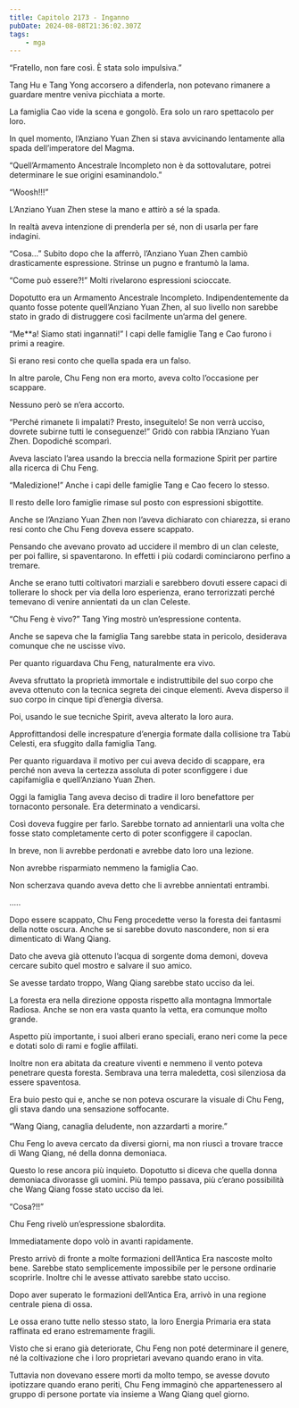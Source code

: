 ```yaml
---
title: Capitolo 2173 - Inganno
pubDate: 2024-08-08T21:36:02.307Z
tags:
    - mga
---
```



“Fratello, non fare così. È stata solo impulsiva.”

Tang Hu e Tang Yong accorsero a difenderla, non potevano rimanere a guardare mentre veniva picchiata a morte.

La famiglia Cao vide la scena e gongolò. Era solo un raro spettacolo per loro.

In quel momento, l’Anziano Yuan Zhen si stava avvicinando lentamente alla spada dell’imperatore del Magma.

“Quell’Armamento Ancestrale Incompleto non è da sottovalutare, potrei determinare le sue origini esaminandolo.”

“Woosh!!!”

L’Anziano Yuan Zhen stese la mano e attirò a sé la spada.

In realtà aveva intenzione di prenderla per sé, non di usarla per fare indagini.

“Cosa…” Subito dopo che la afferrò, l’Anziano Yuan Zhen cambiò drasticamente espressione. Strinse un pugno e frantumò la lama.

“Come può essere?!” Molti rivelarono espressioni scioccate.

Dopotutto era un Armamento Ancestrale Incompleto. Indipendentemente da quanto fosse potente quell’Anziano Yuan Zhen, al suo livello non sarebbe stato in grado di distruggere così facilmente un’arma del genere.

“Me**a! Siamo stati ingannati!” I capi delle famiglie Tang e Cao furono i primi a reagire.

Si erano resi conto che quella spada era un falso.

In altre parole, Chu Feng non era morto, aveva colto l’occasione per scappare.

Nessuno però se n’era accorto.

“Perché rimanete lì impalati? Presto, inseguitelo! Se non verrà ucciso, dovrete subirne tutti le conseguenze!” Gridò con rabbia l’Anziano Yuan Zhen. Dopodiché scomparì.

Aveva lasciato l’area usando la breccia nella formazione Spirit per partire alla ricerca di Chu Feng.

“Maledizione!” Anche i capi delle famiglie Tang e Cao fecero lo stesso.

Il resto delle loro famiglie rimase sul posto con espressioni sbigottite.

Anche se l’Anziano Yuan Zhen non l’aveva dichiarato con chiarezza, si erano resi conto che Chu Feng doveva essere scappato.

Pensando che avevano provato ad uccidere il membro di un clan celeste, per poi fallire, si spaventarono. In effetti i più codardi cominciarono perfino a tremare.

Anche se erano tutti coltivatori marziali e sarebbero dovuti essere capaci di tollerare lo shock per via della loro esperienza, erano terrorizzati perché temevano di venire annientati da un clan Celeste.

“Chu Feng è vivo?” Tang Ying mostrò un’espressione contenta.

Anche se sapeva che la famiglia Tang sarebbe stata in pericolo, desiderava comunque che ne uscisse vivo.

Per quanto riguardava Chu Feng, naturalmente era vivo.

Aveva sfruttato la proprietà immortale e indistruttibile del suo corpo che aveva ottenuto con la tecnica segreta dei cinque elementi. Aveva disperso il suo corpo in cinque tipi d’energia diversa.

Poi, usando le sue tecniche Spirit, aveva alterato la loro aura.

Approfittandosi delle increspature d’energia formate dalla collisione tra Tabù Celesti, era sfuggito dalla famiglia Tang.

Per quanto riguardava il motivo per cui aveva decido di scappare, era perché non aveva la certezza assoluta di poter sconfiggere i due capifamiglia e quell’Anziano Yuan Zhen.

Oggi la famiglia Tang aveva deciso di tradire il loro benefattore per tornaconto personale. Era determinato a vendicarsi.

Così doveva fuggire per farlo. Sarebbe tornato ad annientarli una volta che fosse stato completamente certo di poter sconfiggere il capoclan.

In breve, non li avrebbe perdonati e avrebbe dato loro una lezione.

Non avrebbe risparmiato nemmeno la famiglia Cao.

Non scherzava quando aveva detto che li avrebbe annientati entrambi.

…..

Dopo essere scappato, Chu Feng procedette verso la foresta dei fantasmi della notte oscura. Anche se si sarebbe dovuto nascondere, non si era dimenticato di Wang Qiang.

Dato che aveva già ottenuto l’acqua di sorgente doma demoni, doveva cercare subito quel mostro e salvare il suo amico.

Se avesse tardato troppo, Wang Qiang sarebbe stato ucciso da lei.

La foresta era nella direzione opposta rispetto alla montagna Immortale Radiosa. Anche se non era vasta quanto la vetta, era comunque molto grande.

Aspetto più importante, i suoi alberi erano speciali, erano neri come la pece e dotati solo di rami e foglie affilati.

Inoltre non era abitata da creature viventi e nemmeno il vento poteva penetrare questa foresta. Sembrava una terra maledetta, così silenziosa da essere spaventosa.

Era buio pesto qui e, anche se non poteva oscurare la visuale di Chu Feng, gli stava dando una sensazione soffocante.

“Wang Qiang, canaglia deludente, non azzardarti a morire.”

Chu Feng lo aveva cercato da diversi giorni, ma non riuscì a trovare tracce di Wang Qiang, né della donna demoniaca.

Questo lo rese ancora più inquieto. Dopotutto si diceva che quella donna demoniaca divorasse gli uomini. Più tempo passava, più c’erano possibilità che Wang Qiang fosse stato ucciso da lei.

“Cosa?!!”

Chu Feng rivelò un’espressione sbalordita.

Immediatamente dopo volò in avanti rapidamente.

Presto arrivò di fronte a molte formazioni dell’Antica Era nascoste molto bene. Sarebbe stato semplicemente impossibile per le persone ordinarie scoprirle. Inoltre chi le avesse attivato sarebbe stato ucciso.

Dopo aver superato le formazioni dell’Antica Era, arrivò in una regione centrale piena di ossa.

Le ossa erano tutte nello stesso stato, la loro Energia Primaria era stata raffinata ed erano estremamente fragili.

Visto che si erano già deteriorate, Chu Feng non poté determinare il genere, né la coltivazione che i loro proprietari avevano quando erano in vita.

Tuttavia non dovevano essere morti da molto tempo, se avesse dovuto ipotizzare quando erano periti, Chu Feng immaginò che appartenessero al gruppo di persone portate via insieme a Wang Qiang quel giorno.





